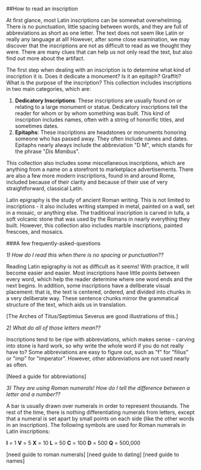 ##How to read an inscription

At first glance, most Latin inscriptions can be somewhat overwhelming.  There is no punctuation, little spacing between words, and they are full of abbreviations as short as one letter.  The text does not seem like Latin or really any language at all!  However, after some close examination, we may discover that the inscriptions are not as difficult to read as we thought they were.  There are many clues that can help us not only read the text, but also find out more about the artifact.

The first step when dealing with an inscription is to determine what kind of inscription it is.  Does it dedicate a monument?  Is it an epitaph?  Graffiti?  What is the purpose of the inscription?  This collection includes inscriptions in two main categories, which are:

1. **Dedicatory Inscriptions**:  These inscriptions are usually found on or relating to a large monument or statue.  Dedicatory inscriptions tell the reader for whom or by whom something was built.  This kind of inscription includes names, often with a string of honorific titles, and sometimes dates.
2. **Epitaphs**:  These inscriptions are headstones or monuments honoring someone who has passed away.  They often include names and dates.  Epitaphs nearly always include the abbreviation "D M", which stands for the phrase "*Dis Manibus*".

This collection also includes some miscellaneous inscriptions, which are anything from a name on a storefront to marketplace advertisements.  There are also a few more modern inscriptions, found in and around Rome, included because of their clarity and because of their use of very straightforward, classical Latin.

Latin epigraphy is the study of ancient Roman writing.  This is not limited to inscriptions - it also includes writing stamped in metal, painted on a wall, set in a mosaic, or anything else.  The traditional inscription is carved in tufa, a soft volcanic stone that was used by the Romans in nearly everything they built.  However, this collection also includes marble inscriptions, painted frescoes, and mosaics.

###A few frequently-asked-questions

*1) How do I read this when there is no spacing or punctuation??* 

Reading Latin epigraphy is not as difficult as it seems!  With practice, it will become easier and easier.  Most inscriptions have little points between every word, which help the reader determine where one word ends and the next begins.  In addition, some inscriptions have a deliberate visual placement:  that is, the text is centered, ordered, and divided into chunks in a very deliberate way.  These sentence chunks mirror the grammatical structure of the text, which aids us in translation.

[The Arches of Titus/Septimius Severus are good illustrations of this.]

*2) What do all of those letters mean??*

Inscriptions tend to be ripe with abbreviations, which makes sense - carving into stone is hard work, so why write the whole word if you do not really have to?  Some abbreviations are easy to figure out, such as "f" for "filius" or "imp" for "imperator".  However, other abbreviations are not used nearly as often.

[Need a guide for abbreviations]

*3) They are using Roman numerals!  How do I tell the difference between a letter and a number??*

A bar is usually drawn over numerals in order to represent thousands.  The rest of the time, there is nothing differentiating numerals from letters, except that a numeral is set apart by small points on each side (like the other words in an inscription).  The following symbols are used for Roman numerals in Latin inscriptions:

**I** = 1
**V** = 5
**X** = 10
**L** = 50
**C** = 100
**D** = 500
**Q** = 500,000

[need guide to roman numerals]
[need guide to dating]
[need guide to names]
